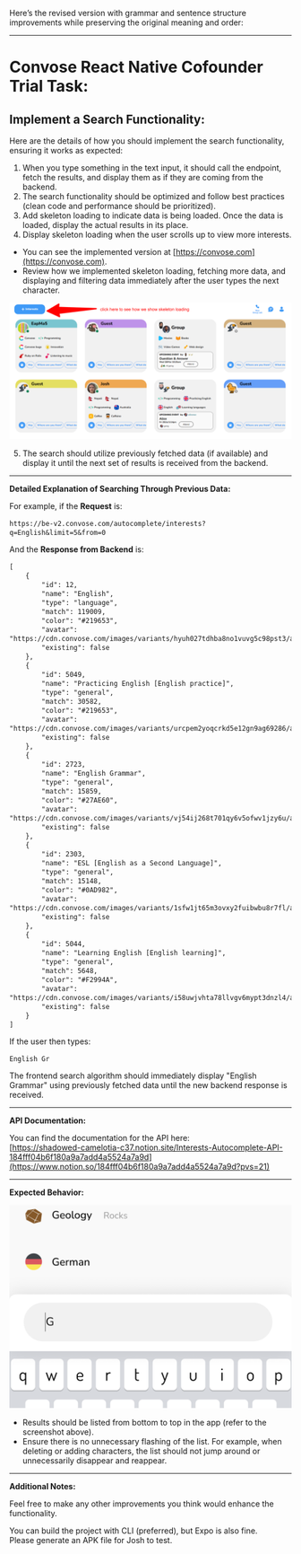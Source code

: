 Here’s the revised version with grammar and sentence structure improvements while preserving the original meaning and order:

---

# Convose React Native Cofounder Trial Task:

## Implement a Search Functionality:

Here are the details of how you should implement the search functionality, ensuring it works as expected:

1. When you type something in the text input, it should call the endpoint, fetch the results, and display them as if they are coming from the backend.
2. The search functionality should be optimized and follow best practices (clean code and performance should be prioritized).
3. Add skeleton loading to indicate data is being loaded. Once the data is loaded, display the actual results in its place.
4. Display skeleton loading when the user scrolls up to view more interests.

- You can see the implemented version at [https://convose.com](https://convose.com).
- Review how we implemented skeleton loading, fetching more data, and displaying and filtering data immediately after the user types the next character.

![image.png](/images/convose-add-interest-button.png)

5. The search should utilize previously fetched data (if available) and display it until the next set of results is received from the backend.

---

**Detailed Explanation of Searching Through Previous Data:**

For example, if the **Request** is:

```
https://be-v2.convose.com/autocomplete/interests?q=English&limit=5&from=0
```

And the **Response from Backend** is:

```
[
    {
        "id": 12,
        "name": "English",
        "type": "language",
        "match": 119009,
        "color": "#219653",
        "avatar": "https://cdn.convose.com/images/variants/hyuh027tdhba8no1vuvg5c98pst3/a92a8ca453f3bc63bf52cb27bb8bf545027fb8cc7a2e6281bc67be0b9406d888",
        "existing": false
    },
    {
        "id": 5049,
        "name": "Practicing English [English practice]",
        "type": "general",
        "match": 30582,
        "color": "#219653",
        "avatar": "https://cdn.convose.com/images/variants/urcpem2yoqcrkd5e12gn9ag69286/a9d3f5042b1bac6579a481d23ad9dc3ef3cbfd8456be171332e8bdd1f39e8427",
        "existing": false
    },
    {
        "id": 2723,
        "name": "English Grammar",
        "type": "general",
        "match": 15859,
        "color": "#27AE60",
        "avatar": "https://cdn.convose.com/images/variants/vj54ij268t701qy6v5ofwv1jzy6u/a9d3f5042b1bac6579a481d23ad9dc3ef3cbfd8456be171332e8bdd1f39e8427",
        "existing": false
    },
    {
        "id": 2303,
        "name": "ESL [English as a Second Language]",
        "type": "general",
        "match": 15148,
        "color": "#0AD982",
        "avatar": "https://cdn.convose.com/images/variants/1sfw1jt65m3ovxy2fuibwbu8r7fl/a92a8ca453f3bc63bf52cb27bb8bf545027fb8cc7a2e6281bc67be0b9406d888",
        "existing": false
    },
    {
        "id": 5044,
        "name": "Learning English [English learning]",
        "type": "general",
        "match": 5648,
        "color": "#F2994A",
        "avatar": "https://cdn.convose.com/images/variants/i58uwjvhta78llvgv6mypt3dnzl4/a92a8ca453f3bc63bf52cb27bb8bf545027fb8cc7a2e6281bc67be0b9406d888",
        "existing": false
    }
]
```

If the user then types:

```
English Gr
```

The frontend search algorithm should immediately display "English Grammar" using previously fetched data until the new backend response is received.

---

**API Documentation:**

You can find the documentation for the API here:  
[https://shadowed-camelotia-c37.notion.site/Interests-Autocomplete-API-184fff04b6f180a9a7add4a5524a7a9d](https://www.notion.so/184fff04b6f180a9a7add4a5524a7a9d?pvs=21)

---

**Expected Behavior:**

![image.png](/images/image.png)

- Results should be listed from bottom to top in the app (refer to the screenshot above).
- Ensure there is no unnecessary flashing of the list. For example, when deleting or adding characters, the list should not jump around or unnecessarily disappear and reappear.

---

**Additional Notes:**

Feel free to make any other improvements you think would enhance the functionality.

You can build the project with CLI (preferred), but Expo is also fine.  
Please generate an APK file for Josh to test.
